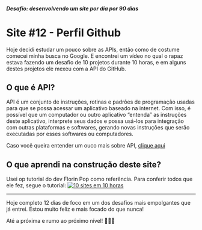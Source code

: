 ##### Desafio: desenvolvendo um site por dia por 90 dias

# Site #12 - Perfil Github

Hoje decidi estudar um pouco sobre as APIs, então como de costume comecei minha busca no Google. E encontrei um vídeo no qual o rapaz estava fazendo um desafio de 10 projetos durante 10 horas, e em alguns destes projetos ele mexeu com a API do GitHub.

## O que é API?

API é um conjunto de instruções, rotinas e padrões de programação usadas para que se possa acessar um aplicativo baseado na internet. Com isso, é possível que um computador ou outro aplicativo “entenda” as instruções deste aplicativo, interprete seus dados e possa usá-los para integração com outras plataformas e softwares, gerando novas instruções que serão executadas por esses softwares ou computadores.

Caso você queira entender um ouco mais sobre API, [clique aqui](https://www.techtudo.com.br/listas/2020/06/o-que-e-api-e-para-que-serve-cinco-perguntas-e-respostas.ghtml)

## O que aprendi na construção deste site?

Usei op tutorial do dev Florin Pop como referência. Para conferir todos que ele fez, segue o tutorial:
[![10 sites em 10 horas](https://img.youtube.com/vi/dtKciwk_si4/maxresdefault.jpg)](https://www.youtube.com/watch?v=dtKciwk_si4)

---

Hoje completo 12 dias de foco em um dos desafios mais empolgantes que já entrei. Estou muito feliz e mais focado do que nunca!

Até a próxima e rumo ao próximo nível! 💜💜💜
